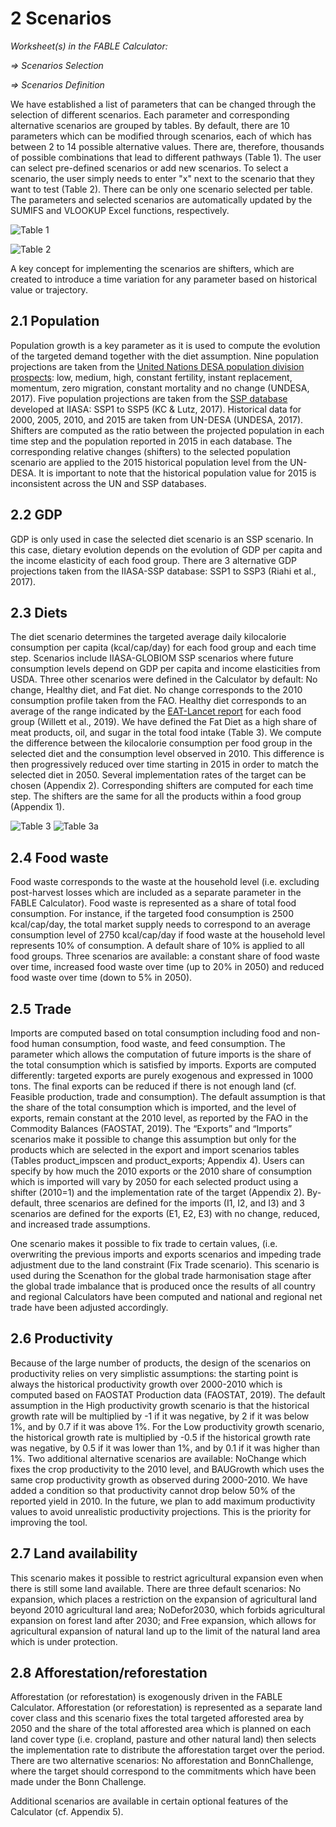 # 2 Scenarios
_Worksheet(s) in the FABLE Calculator:_

_⇒ Scenarios Selection_

_⇒ Scenarios Definition_

We have established a list of parameters that can be changed through the selection of different scenarios. Each parameter and corresponding alternative scenarios are grouped by tables. By default, there are 10 parameters which can be modified through scenarios, each of which has between 2 to 14 possible alternative values. There are, therefore, thousands of possible combinations that lead to different pathways (Table 1). The user can select pre-defined scenarios or add new scenarios. To select a scenario, the user simply needs to enter "x" next to the scenario that they want to test (Table 2). There can be only one scenario selected per table. The parameters and selected scenarios are automatically updated by the SUMIFS and VLOOKUP Excel functions, respectively.

![Table 1](https://user-images.githubusercontent.com/68918893/88782978-8549f800-d18e-11ea-92c0-2ddde3166ab9.png)

![Table 2](https://user-images.githubusercontent.com/68918893/88783113-b296a600-d18e-11ea-99dc-0b2a2ad6ce29.png)

A key concept for implementing the scenarios are shifters, which are created to introduce a time variation for any parameter based on historical value or trajectory.

## 2.1 Population

Population growth is a key parameter as it is used to compute the evolution of the targeted demand together with the diet assumption. Nine population projections are taken from the [United Nations DESA population division prospects](https://population.un.org/wpp/DataQuery/): low, medium, high, constant fertility, instant replacement, momentum, zero migration, constant mortality and no change (UNDESA, 2017). Five population projections are taken from the [SSP database](https://tntcat.iiasa.ac.at/SspDb/dsd?Action=htmlpage&page=10) developed at IIASA: SSP1 to SSP5 (KC & Lutz, 2017). Historical data for 2000, 2005, 2010, and 2015 are taken from UN-DESA (UNDESA, 2017). Shifters are computed as the ratio between the projected population in each time step and the population reported in 2015 in each database. The corresponding relative changes (shifters) to the selected population scenario are applied to the 2015 historical population level from the UN-DESA. It is important to note that the historical population value for 2015 is inconsistent across the UN and SSP databases.

## 2.2 GDP

GDP is only used in case the selected diet scenario is an SSP scenario. In this case, dietary evolution depends on the evolution of GDP per capita and the income elasticity of each food group. There are 3 alternative GDP projections taken from the IIASA-SSP database: SSP1 to SSP3 (Riahi et al., 2017).

## 2.3 Diets

The diet scenario determines the targeted average daily kilocalorie consumption per capita (kcal/cap/day) for each food group and each time step. Scenarios include IIASA-GLOBIOM SSP scenarios where future consumption levels depend on GDP per capita and income elasticities from USDA. Three other scenarios were defined in the Calculator by default: No change, Healthy diet, and Fat diet. No change corresponds to the 2010 consumption profile taken from the FAO. Healthy diet corresponds to an average of the range indicated by the [EAT-Lancet report](https://www.thelancet.com/pdfs/journals/lancet/PIIS0140-6736(18)31788-4.pdf?utm_campaign=tleat19&utm_source=HubPage) for each food group (Willett et al., 2019). We have defined the Fat Diet as a high share of meat products, oil, and sugar in the total food intake (Table 3). We compute the difference between the kilocalorie consumption per food group in the selected diet and the consumption level observed in 2010. This difference is then progressively reduced over time starting in 2015 in order to match the selected diet in 2050. Several implementation rates of the target can be chosen (Appendix 2). Corresponding shifters are computed for each time step. The shifters are the same for all the products within a food group (Appendix 1).

![Table 3](https://user-images.githubusercontent.com/68918893/88783960-bf67c980-d18f-11ea-878c-b96d3d891398.png)
![Table 3a](https://user-images.githubusercontent.com/68918893/88784225-1372ae00-d190-11ea-8db3-c78389986cd2.png)

## 2.4 Food waste

Food waste corresponds to the waste at the household level (i.e. excluding post-harvest losses which are included as a separate parameter in the FABLE Calculator). Food waste is represented as a share of total food consumption. For instance, if the targeted food consumption is 2500 kcal/cap/day, the total market supply needs to correspond to an average consumption level of 2750 kcal/cap/day if food waste at the household level represents 10% of consumption. A default share of 10% is applied to all food groups. Three scenarios are available: a constant share of food waste over time, increased food waste over time (up to 20% in 2050) and reduced food waste over time (down to 5% in 2050).

## 2.5 Trade

Imports are computed based on total consumption including food and non-food human consumption, food waste, and feed consumption. The parameter which allows the computation of future imports is the share of the total consumption which is satisfied by imports. Exports are computed differently: targeted exports are purely exogenous and expressed in 1000 tons. The final exports can be reduced if there is not enough land (cf. Feasible production, trade and consumption). The default assumption is that the share of the total consumption which is imported, and the level of exports, remain constant at the 2010 level, as reported by the FAO in the Commodity Balances (FAOSTAT, 2019). The “Exports” and “Imports” scenarios make it possible to change this assumption but only for the products which are selected in the export and import scenarios tables (Tables product_impscen and product_exports; Appendix 4). Users can specify by how much the 2010 exports or the 2010 share of consumption which is imported will vary by 2050 for each selected product using a shifter (2010=1) and the implementation rate of the target (Appendix 2). By-default, three scenarios are defined for the imports (I1, I2, and I3) and 3 scenarios are defined for the exports (E1, E2, E3) with no change, reduced, and increased trade assumptions.

One scenario makes it possible to fix trade to certain values, (i.e. overwriting the previous imports and exports scenarios and impeding trade adjustment due to the land constraint (Fix Trade scenario). This scenario is used during the Scenathon for the global trade harmonisation stage after the global trade imbalance that is produced once the results of all country and regional Calculators have been computed and national and regional net trade have been adjusted accordingly.

## 2.6 Productivity

Because of the large number of products, the design of the scenarios on productivity relies on very simplistic assumptions: the starting point is always the historical productivity growth over 2000-2010 which is computed based on FAOSTAT Production data (FAOSTAT, 2019). The default assumption in the High productivity growth scenario is that the historical growth rate will be multiplied by -1 if it was negative, by 2 if it was below 1%, and by 0.7 if it was above 1%. For the Low productivity growth scenario, the historical growth rate is multiplied by -0.5 if the historical growth rate was negative, by 0.5 if it was lower than 1%, and by 0.1 if it was higher than 1%. Two additional alternative scenarios are available: NoChange which fixes the crop productivity to the 2010 level, and BAUGrowth which uses the same crop productivity growth as observed during 2000-2010. We have added a condition so that productivity cannot drop below 50% of the reported yield in 2010. In the future, we plan to add maximum productivity values to avoid unrealistic productivity projections. This is the priority for improving the tool.

## 2.7 Land availability

This scenario makes it possible to restrict agricultural expansion even when there is still some land available. There are three default scenarios: No expansion, which places a restriction on the expansion of agricultural land beyond 2010 agricultural land area; NoDefor2030, which forbids agricultural expansion on forest land after 2030; and Free expansion, which allows for agricultural expansion of natural land up to the limit of the natural land area which is under protection.

## 2.8 Afforestation/reforestation

Afforestation (or reforestation) is exogenously driven in the FABLE Calculator. Afforestation (or reforestation) is represented as a separate land cover class and this scenario fixes the total targeted afforested area by 2050 and the share of the total afforested area which is planned on each land cover type (i.e. cropland, pasture and other natural land) then selects the implementation rate to distribute the afforestation target over the period. There are two alternative scenarios: No afforestation and BonnChallenge, where the target should correspond to the commitments which have been made under the Bonn Challenge.

Additional scenarios are available in certain optional features of the Calculator (cf. Appendix 5).

